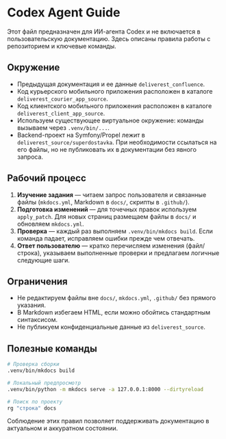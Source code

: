 # Codex Agent Guide

Этот файл предназначен для ИИ-агента Codex и не включается в пользовательскую документацию. Здесь описаны правила работы с репозиторием и ключевые команды.

## Окружение

- Предыдущая документация и ее данные `deliverest_confluence`.
- Код курьерского мобильного приложения расположен в каталоге `deliverest_courier_app_source`.
- Код клиентского мобильного приложения расположен в каталоге `deliverest_client_app_source`.
- Используем существующее виртуальное окружение: команды вызываем через `.venv/bin/...`.
- Backend-проект на Symfony/Propel лежит в `deliverest_source/superdostavka`. При необходимости ссылаться на его файлы, но не публиковать их в документации без явного запроса.

## Рабочий процесс

1. **Изучение задания** — читаем запрос пользователя и связанные файлы (`mkdocs.yml`, Markdown в `docs/`, скрипты в `.github/`).
2. **Подготовка изменений** — для точечных правок используем `apply_patch`. Для новых страниц размещаем файлы в `docs/` и обновляем `mkdocs.yml`.
3. **Проверка** — каждый раз выполняем `.venv/bin/mkdocs build`. Если команда падает, исправляем ошибки прежде чем отвечать.
4. **Ответ пользователю** — кратко перечисляем изменения (файл/строка), указываем выполненные проверки и предлагаем логичные следующие шаги.

## Ограничения

- Не редактируем файлы вне `docs/`, `mkdocs.yml`, `.github/` без прямого указания.
- В Markdown избегаем HTML, если можно обойтись стандартным синтаксисом.
- Не публикуем конфиденциальные данные из `deliverest_source`.

## Полезные команды

```bash
# Проверка сборки
.venv/bin/mkdocs build

# Локальный предпросмотр
.venv/bin/python -m mkdocs serve -a 127.0.0.1:8000 --dirtyreload

# Поиск по проекту
rg "строка" docs
```

Соблюдение этих правил позволяет поддерживать документацию в актуальном и аккуратном состоянии.
